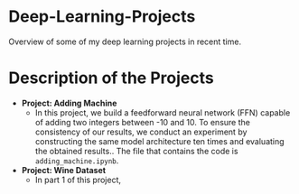 # Deep-Learning-Projects
Overview of some of my deep learning projects in recent time.


# Description of the Projects

- **Project: Adding Machine**
    +  In this project, we build a feedforward neural network (FFN) capable of adding two integers between -10 and 10. To ensure the consistency of our results, we conduct an experiment by constructing the same model architecture ten times and evaluating the obtained results.. The file that contains the code is ``adding_machine.ipynb``.
- **Project: Wine Dataset**
    +  In part 1 of this project, 
